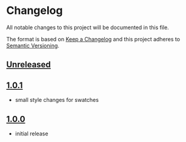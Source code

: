 # Changelog

All notable changes to this project will be documented in this file.

The format is based on [Keep a Changelog](http://keepachangelog.com/) and this project adheres to [Semantic Versioning](http://semver.org/).

## [Unreleased]

## [1.0.1]
- small style changes for swatches

## [1.0.0]
- initial release

[Unreleased]: https://github.com/shopgate-professional-services/ext-fashion-swatches/compare/v1.0.1...HEAD
[1.0.1]: https://github.com/shopgate-professional-services/ext-fashion-swatches/releases/v1.0.1
[1.0.0]: https://github.com/shopgate-professional-services/ext-fashion-swatches/releases/v1.0.0
